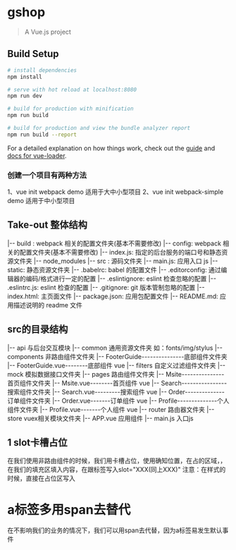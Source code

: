 # gshop

> A Vue.js project

## Build Setup

``` bash
# install dependencies
npm install

# serve with hot reload at localhost:8080
npm run dev

# build for production with minification
npm run build

# build for production and view the bundle analyzer report
npm run build --report
```

For a detailed explanation on how things work, check out the [guide](http://vuejs-templates.github.io/webpack/) and [docs for vue-loader](http://vuejs.github.io/vue-loader).
### 创建一个项目有两种方法
1、vue init webpack demo  适用于大中小型项目
2、vue init webpack-simple demo  适用于中小型项目


## Take-out 整体结构
|-- build : webpack 相关的配置文件夹(基本不需要修改)
|-- config: webpack 相关的配置文件夹(基本不需要修改) 
    |-- index.js: 指定的后台服务的端口号和静态资源文件夹
|-- node_modules 
|-- src : 源码文件夹
    |-- main.js: 应用入口 js
|-- static: 静态资源文件夹 
|-- .babelrc: babel 的配置文件 
|-- .editorconfig: 通过编辑器的编码/格式进行一定的配置 
|-- .eslintignore: eslint 检查忽略的配置 
|-- .eslintrc.js: eslint 检查的配置 
|-- .gitignore: git 版本管制忽略的配置 
|-- index.html: 主页面文件 
|-- package.json: 应用包配置文件 
|-- README.md: 应用描述说明的 readme 文件
## src的目录结构
|-- api   与后台交互模块
|-- common  通用资源文件夹  如：fonts/img/stylus
|-- components  非路由组件文件夹
    |-- FooterGuide---------------底部组件文件夹 
        |-- FooterGuide.vue--------底部组件 vue
|-- filters  自定义过滤组件文件夹
|-- mock  模拟数据接口文件夹
|-- pages  路由组件文件夹
    |-- Msite---------------首页组件文件夹 
        |-- Msite.vue--------首页组件 vue 
    |-- Search----------------搜索组件文件夹 
        |-- Search.vue---------搜索组件 vue 
    |-- Order--------------订单组件文件夹 
        |-- Order.vue-------订单组件 vue 
    |-- Profile--------------个人组件文件夹 
        |-- Profile.vue-------个人组件 vue
|-- router    路由器文件夹
|-- store   vuex相关模块文件夹
|-- APP.vue  应用组件
|-- main.js  入口js



## 1 slot卡槽占位
在我们使用非路由组件的时候，我们用卡槽占位，使用确知位置，在占的区域，<slot name="XXX"></slot>，在我们的填充区填入内容，在跟标签写入slot="XXX(同上XXX)"
注意：在样式的时候，直接在占位区写入

# a标签多用span去替代
在不影响我们的业务的情况下，我们可以用span去代替，因为a标签易发生默认事件
